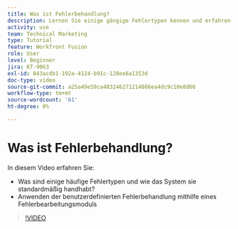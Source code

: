 ```yaml
---
title: Was ist Fehlerbehandlung?
description: Lernen Sie einige gängige Fehlertypen kennen und erfahren Sie, wie das System sie standardmäßig handhabt. Anschließend erfahren Sie, wie Sie die benutzerdefinierte Fehlerbehandlung in [!DNL Adobe Workfront Fusion].
activity: use
team: Technical Marketing
type: Tutorial
feature: Workfront Fusion
role: User
level: Beginner
jira: KT-9063
exl-id: 843acdb1-192a-4124-b91c-128ee6a1353d
doc-type: video
source-git-commit: a25a49e59ca483246271214886ea4dc9c10e8d66
workflow-type: tm+mt
source-wordcount: '61'
ht-degree: 0%

---
```


# Was ist Fehlerbehandlung?

In diesem Video erfahren Sie:

* Was sind einige häufige Fehlertypen und wie das System sie standardmäßig handhabt?
* Anwenden der benutzerdefinierten Fehlerbehandlung mithilfe eines Fehlerbearbeitungsmoduls

>[!VIDEO](https://video.tv.adobe.com/v/335304/?quality=12&learn=on)
